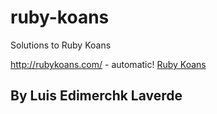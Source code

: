 ruby-koans
==========

Solutions to Ruby Koans



http://rubykoans.com/ - automatic!
[Ruby Koans](http://rubykoans.com/)

## By Luis Edimerchk Laverde